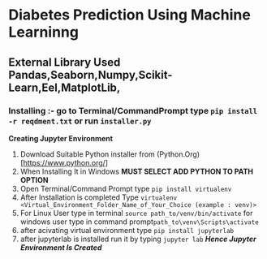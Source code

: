 # Diabetes Prediction Using Machine Learninng
## External Library Used Pandas,Seaborn,Numpy,Scikit-Learn,Eel,MatplotLib,
### Installing :- go to Terminal/CommandPrompt type ```pip install -r reqdment.txt``` or run ```installer.py```

**Creating Jupyter Environment**
1) Download Suitable Python installer from (Python.Org)[https://www.python.org/]
2) When Installing It in Windows **MUST SELECT ADD PYTHON TO PATH OPTION**
3) Open Terminal/Command Prompt type ```pip install virtualenv```
4) After Installation is completed Type ```virtualenv <Virtual_Environment_Folder_Name_of_Your_Choice (example : venv)>```
5) For Linux User type in terminal ```source path_to/venv/bin/activate``` for windows user type in command prompt```path_to\venv\Scripts\activate```
6) after acivating virtual environment type ```pip install jupyterlab```
7) after jupyterlab is installed run it by typing ```jupyter lab```
___Hence Jupyter Environment Is Created___

